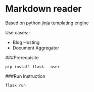 # Markdown reader 

Based on python jinja templating engine

Use cases:-
- Blog Hosting
- Document Aggregator

###Prerequisite
```
pip install flask --user
```

###Run Instruction
```
flask run
```

